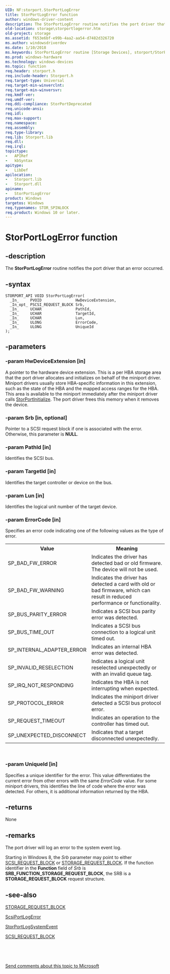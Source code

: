 ```yaml
---
UID: NF:storport.StorPortLogError
title: StorPortLogError function
author: windows-driver-content
description: The StorPortLogError routine notifies the port driver that an error occurred.
old-location: storage\storportlogerror.htm
old-project: storage
ms.assetid: f653e6bf-e99b-4aa2-aa54-d7482d326720
ms.author: windowsdriverdev
ms.date: 1/10/2018
ms.keywords: StorPortLogError routine [Storage Devices], storport/StorPortLogError, storage.storportlogerror, storprt_0eb9851c-bfce-49aa-a22b-3d16a72b3dde.xml, StorPortLogError
ms.prod: windows-hardware
ms.technology: windows-devices
ms.topic: function
req.header: storport.h
req.include-header: Storport.h
req.target-type: Universal
req.target-min-winverclnt: 
req.target-min-winversvr: 
req.kmdf-ver: 
req.umdf-ver: 
req.ddi-compliance: StorPortDeprecated
req.unicode-ansi: 
req.idl: 
req.max-support: 
req.namespace: 
req.assembly: 
req.type-library: 
req.lib: Storport.lib
req.dll: 
req.irql: 
topictype:
-	APIRef
-	kbSyntax
apitype:
-	LibDef
apilocation:
-	Storport.lib
-	Storport.dll
apiname:
-	StorPortLogError
product: Windows
targetos: Windows
req.typenames: STOR_SPINLOCK
req.product: Windows 10 or later.
---
```


# StorPortLogError function


## -description


The <b>StorPortLogError</b> routine notifies the port driver that an error occurred. 


## -syntax


````
STORPORT_API VOID StorPortLogError(
  _In_     PVOID               HwDeviceExtension,
  _In_opt_ PSCSI_REQUEST_BLOCK Srb,
  _In_     UCHAR               PathId,
  _In_     UCHAR               TargetId,
  _In_     UCHAR               Lun,
  _In_     ULONG               ErrorCode,
  _In_     ULONG               UniqueId
);
````


## -parameters




### -param HwDeviceExtension [in]

A pointer to the hardware device extension. This is a per HBA storage area that the port driver allocates and initializes on behalf of the miniport driver. Miniport drivers usually store HBA-specific information in this extension, such as the state of the HBA and the mapped access ranges for the HBA. This area is available to the miniport immediately after the miniport driver calls <a href="..\storport\nf-storport-storportinitialize.md">StorPortInitialize</a>. The port driver frees this memory when it removes the device. 


### -param Srb [in, optional]

Pointer to a SCSI request block if one is associated with the error. Otherwise, this parameter is <b>NULL</b>. 


### -param PathId [in]

Identifies the SCSI bus. 


### -param TargetId [in]

Identifies the target controller or device on the bus. 


### -param Lun [in]

Identifies the logical unit number of the target device. 


### -param ErrorCode [in]

Specifies an error code indicating one of the following values as the type of error.

<table>
<tr>
<th>Value</th>
<th>Meaning</th>
</tr>
<tr>
<td>
SP_BAD_FW_ERROR

</td>
<td>
Indicates the driver has detected bad or old firmware. The device will not be used.

</td>
</tr>
<tr>
<td>
SP_BAD_FW_WARNING

</td>
<td>
Indicates the driver has detected a card with old or bad firmware, which can result in reduced performance or functionality.

</td>
</tr>
<tr>
<td>
SP_BUS_PARITY_ERROR

</td>
<td>
Indicates a SCSI bus parity error was detected.

</td>
</tr>
<tr>
<td>
SP_BUS_TIME_OUT

</td>
<td>
Indicates a SCSI bus connection to a logical unit timed out.

</td>
</tr>
<tr>
<td>
SP_INTERNAL_ADAPTER_ERROR

</td>
<td>
Indicates an internal HBA error was detected.

</td>
</tr>
<tr>
<td>
SP_INVALID_RESELECTION

</td>
<td>
Indicates a logical unit reselected unexpectedly or with an invalid queue tag.

</td>
</tr>
<tr>
<td>
SP_IRQ_NOT_RESPONDING

</td>
<td>
Indicates the HBA is not interrupting when expected.

</td>
</tr>
<tr>
<td>
SP_PROTOCOL_ERROR

</td>
<td>
Indicates the miniport driver detected a SCSI bus protocol error.

</td>
</tr>
<tr>
<td>
SP_REQUEST_TIMEOUT

</td>
<td>
Indicates an operation to the controller has timed out.

</td>
</tr>
<tr>
<td>
SP_UNEXPECTED_DISCONNECT

</td>
<td>
Indicates that a target disconnected unexpectedly.

</td>
</tr>
</table>
 


### -param UniqueId [in]

Specifies a unique identifier for the error. This value differentiates the current error from other errors with the same <i>ErrorCode</i> value. For some miniport drivers, this identifies the line of code where the error was detected. For others, it is additional information returned by the HBA. 


## -returns



None 




## -remarks



The port driver will log an error to the system event log.

Starting in Windows 8, the <i>Srb</i> parameter may point to either <a href="..\srb\ns-srb-_scsi_request_block.md">SCSI_REQUEST_BLOCK</a> or <a href="..\storport\ns-storport-_storage_request_block.md">STORAGE_REQUEST_BLOCK</a>. If the function identifier in the <b>Function</b> field of <i>Srb</i> is <b>SRB_FUNCTION_STORAGE_REQUEST_BLOCK</b>, the SRB is a <b>STORAGE_REQUEST_BLOCK</b> request structure.




## -see-also

<a href="..\storport\ns-storport-_storage_request_block.md">STORAGE_REQUEST_BLOCK</a>



<a href="..\srb\nf-srb-scsiportlogerror.md">ScsiPortLogError</a>



<a href="..\storport\nf-storport-storportlogsystemevent.md">StorPortLogSystemEvent</a>



<a href="..\srb\ns-srb-_scsi_request_block.md">SCSI_REQUEST_BLOCK</a>



 

 

<a href="mailto:wsddocfb@microsoft.com?subject=Documentation%20feedback [storage\storage]:%20StorPortLogError routine%20 RELEASE:%20(1/10/2018)&amp;body=%0A%0APRIVACY STATEMENT%0A%0AWe use your feedback to improve the documentation. We don't use your email address for any other purpose, and we'll remove your email address from our system after the issue that you're reporting is fixed. While we're working to fix this issue, we might send you an email message to ask for more info. Later, we might also send you an email message to let you know that we've addressed your feedback.%0A%0AFor more info about Microsoft's privacy policy, see http://privacy.microsoft.com/en-us/default.aspx." title="Send comments about this topic to Microsoft">Send comments about this topic to Microsoft</a>


